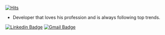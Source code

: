 [![Hits](https://hits.seeyoufarm.com/api/count/incr/badge.svg?url=https%3A%2F%2Fgithub.com%2Fmisoboy)](https://hits.seeyoufarm.com)

- Developer that loves his profession and is always following top trends.


[![Linkedin Badge](https://img.shields.io/badge/-LinkedIn-blue?style=flat-square&logo=Linkedin&logoColor=white&link=https://www.linkedin.com/in/chiseok-song-b56885154/)](https://www.linkedin.com/in/chiseok-song-b56885154/) 
[![Gmail Badge](https://img.shields.io/badge/-Gmail-d14836?style=flat-square&logo=Gmail&logoColor=white&link=mailto:misoboy.kor@gmail.com)](mailto:misoboy.kor@gmail.com)
